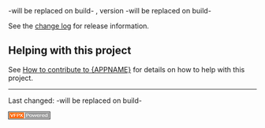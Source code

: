 <!-- 
The following will be set on initial run:
{APPNAME}

Fill other placeholders
--><!-- 
On each build, the sections framed by
"VerNo" or "DeploymentDate" will be replaced with recent data
-->
# {APPNAME}

Project manager: {Your Name}

{Project Description}

## Documentation

See the [documentation](docs/documentation.md) for details on using {Project Name}.

## Releases

Latest release: <!--DeploymentDate--> -will be replaced on build- <!--/DeploymentDate-->,
version <!--VerNo--> -will be replaced on build- <!--/VerNo-->

See the [change log](ChangeLog.md) for release information.

## Helping with this project

See [How to contribute to {APPNAME}](.github/CONTRIBUTING.md) for details on how to help with this project.

----
Last changed: <!--DeploymentDate--> -will be replaced on build- <!--/DeploymentDate-->

![](images/vfpxpoweredby_alternative.gif)